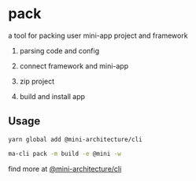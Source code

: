 # pack

a tool for packing user mini-app project and framework

1. parsing code and config

2. connect framework and mini-app

3. zip project

4. build and install app

## Usage

```bash
yarn global add @mini-architecture/cli

ma-cli pack -m build -e @mini -w
```

find more at [@mini-architecture/cli](https://github.com/lawler61/mini-architecture/tree/master/cli)
